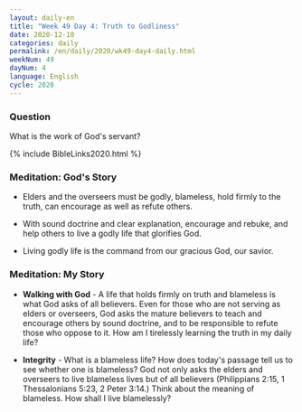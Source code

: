 ```yaml
---
layout: daily-en
title: "Week 49 Day 4: Truth to Godliness"
date: 2020-12-10 
categories: daily
permalink: /en/daily/2020/wk49-day4-daily.html
weekNum: 49
dayNum: 4
language: English
cycle: 2020
---
```

### Question     
What is the work of God's servant?

{% include BibleLinks2020.html %} 

### Meditation: God's Story   
+ Elders and the overseers must be godly, blameless, hold firmly to the truth, can encourage as well as refute others. 

+ With sound doctrine and clear explanation, encourage and rebuke, and help others to live a godly life that glorifies God. 

+ Living godly life is the command from our gracious God, our savior. 

### Meditation: My Story   
+ **Walking with God** - A life that holds firmly on truth and blameless is what God asks of all believers. Even for those who are not serving as elders or overseers, God asks the mature believers to teach and encourage others by sound doctrine, and to be responsible to refute those who oppose to it. How am I tirelessly learning the truth in my daily life? 

+ **Integrity** - What is a blameless life? How does today's passage tell us to see whether one is blameless? God not only asks the elders and overseers to live blameless lives but of all believers (Philippians 2:15, 1 Thessalonians 5:23, 2 Peter 3:14.) Think about the meaning of blameless. How shall I live blamelessly? 
